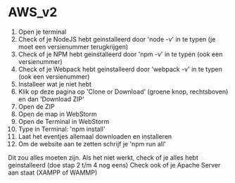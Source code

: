 # AWS_v2

1. Open je terminal
2. Check of je NodeJS hebt geinstalleerd door 'node -v' in te typen (je moet een versienummer terugkrijgen)
3. Check of je NPM hebt geinstalleerd door 'npm -v' in te typen (ook een versienummer)
4. Check of je Webpack hebt geinstalleerd door 'webpack -v' in te typen (ook een versienummer)
5. Installeer wat je niet hebt
6. Klik op deze pagina op 'Clone or Download' (groene knop, rechtsboven) en dan 'Download ZIP'
7. Open de ZIP
8. Open de map in WebStorm
9. Open de Terminal in WebStorm
10. Type in Terminal: 'npm install'
11. Laat het eventjes allemaal downloaden en installeren
12. Om de website aan te zetten schrijf je 'npm run all'

Dit zou alles moeten zijn.
Als het niet werkt, check of je alles hebt geinstalleerd (doe stap 2 t/m 4 nog eens)
Check ook of je Apache Server aan staat (XAMPP of WAMMP)

